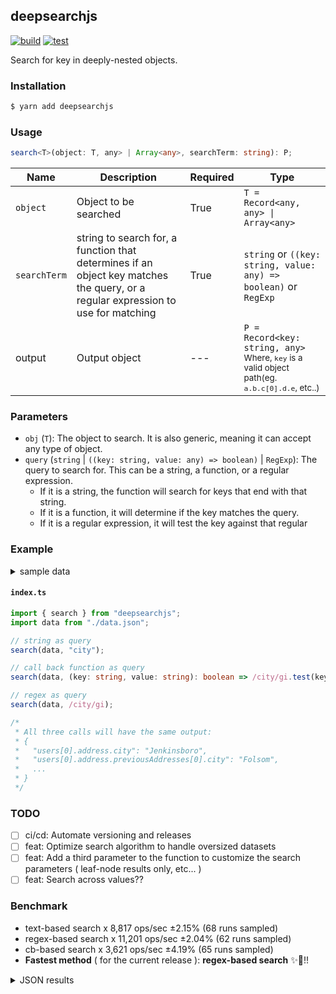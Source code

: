 ## deepsearchjs

[![build](https://github.com/wise-introvert/deepsearchjs/actions/workflows/npm-publish.yml/badge.svg)](https://github.com/wise-introvert/deepsearchjs/workflows/npm-publish.yml)
[![test](https://github.com/wise-introvert/deepsearchjs/actions/workflows/test.yml/badge.svg)](https://github.com/wise-introvert/deepsearchjs/workflows/test.yml)

Search for key in deeply-nested objects.

### Installation

```bash
$ yarn add deepsearchjs
```

### Usage

```ts
search<T>(object: T, any> | Array<any>, searchTerm: string): P;
```

| Name         | Description                                                                                                                      | Required | Type                                                                                                              |
| ------------ | -------------------------------------------------------------------------------------------------------------------------------- | -------- | ----------------------------------------------------------------------------------------------------------------- |
| `object`     | Object to be searched                                                                                                            | True     | `T = Record<any, any> \| Array<any>`                                                                              |
| `searchTerm` | string to search for, a function that determines if an object key matches the query, or a regular expression to use for matching | True     | `string` or `((key: string, value: any) => boolean)` or `RegExp`                                                  |
| output       | Output object                                                                                                                    | ---      | `P = Record<key: string, any>`<br /><small>Where, `key` is a valid object path(eg. `a.b.c[0].d.e`, etc..)</small> |

### Parameters

- `obj` (`T`): The object to search. It is also generic, meaning it can accept any type of object.
- `query` (`string` | `((key: string, value: any) => boolean)` | `RegExp`): The query to search for. This can be a string, a function, or a regular expression.
  - If it is a string, the function will search for keys that end with that string.
  - If it is a function, it will determine if the key matches the query.
  - If it is a regular expression, it will test the key against that regular

### Example

<details>
  <summary>sample data</summary>
  <pre>
{
  "users": [
    {
      "id": 39101,
      "name": "Edwin Reichel",
      "email": "Kirk.Bednar@yahoo.com",
      "address": {
        "street": "1709 Carole Branch",
        "city": "Jenkinsboro",
        "state": "TX",
        "zip": "61317-0976",
        "phoneNumbers": [
          { "type": "work", "number": "232.844.3064 x29733" },
          { "type": "work", "number": "950.846.8118 x9126" }
        ],
        "previousAddresses": [
          {
            "street": "82002 Connelly Dale",
            "city": "Folsom",
            "state": "MS",
            "zip": "20367-6986",
            "yearsLived": 10,
            "phoneNumbers": [{ "type": "work", "number": "1-997-352-5842" }],
            "previousAddresses": [
              {
                "street": "663 Emie Way",
                "city": "Gradyton",
                "state": "OH",
                "zip": "09828-8254",
                "yearsLived": 5
              },
              {
                "street": "1991 Consuelo Roads",
                "city": "Gusbury",
                "state": "KY",
                "zip": "69719",
                "yearsLived": 1
              }
            ]
          }
        ]
      },
      "orders": [
        {
          "id": 15686,
          "date": "Sun Jan 22 2023 15:36:15 GMT-0500 (Eastern Standard Time)",
          "total": 83285,
          "items": [
            {
              "name": "Incredible Metal Shoes",
              "quantity": 1,
              "price": "469.00"
            },
            {
              "name": "Unbranded Concrete Chair",
              "quantity": 6,
              "price": "999.00"
            },
            {
              "name": "Licensed Concrete Sausages",
              "quantity": 9,
              "price": "657.00"
            },
            {
              "name": "Electronic Rubber Ball",
              "quantity": 7,
              "price": "117.00"
            }
          ],
          "shippingAddress": {
            "street": "034 Wiza Forge",
            "city": "Glenniemouth",
            "state": "VT",
            "zip": "60082-4617"
          }
        }
      ]
    },
    {
      "id": 41973,
      "name": "Melanie Upton",
      "email": "Alisha.Boyle@yahoo.com",
      "address": {
        "street": "69147 Bode Junctions",
        "city": "Bakersfield",
        "state": "WA",
        "zip": "83859",
        "phoneNumbers": [
          { "type": "home", "number": "(263) 786-2737 x719" },
          { "type": "home", "number": "1-536-445-2960" }
        ],
        "previousAddresses": [
          {
            "street": "99456 Elliott Corner",
            "city": "Joanneburgh",
            "state": "ME",
            "zip": "41321",
            "yearsLived": 9,
            "phoneNumbers": [
              { "type": "work", "number": "(999) 243-1101" },
              { "type": "work", "number": "353.548.4339 x89335" }
            ],
            "previousAddresses": [
              {
                "street": "591 Thomas Way",
                "city": "New Richmond",
                "state": "OH",
                "zip": "19873",
                "yearsLived": 3
              },
              {
                "street": "215 Shanahan Crescent",
                "city": "South Clarissa",
                "state": "MS",
                "zip": "31746",
                "yearsLived": 2
              }
            ]
          }
        ]
      },
      "orders": [
        {
          "id": 21059,
          "date": "Sun Jan 22 2023 11:09:50 GMT-0500 (Eastern Standard Time)",
          "total": 38281,
          "items": [
            { "name": "Rustic Frozen Shirt", "quantity": 3, "price": "797.00" },
            {
              "name": "Luxurious Fresh Salad",
              "quantity": 3,
              "price": "290.00"
            },
            {
              "name": "Ergonomic Bronze Pizza",
              "quantity": 10,
              "price": "380.00"
            }
          ],
          "shippingAddress": {
            "street": "35692 Miller Locks",
            "city": "Bowie",
            "state": "TN",
            "zip": "40565-6785"
          }
        }
      ]
    }
  ]
}
</pre>
</details>

#### **`index.ts`**

```ts
import { search } from "deepsearchjs";
import data from "./data.json";

// string as query
search(data, "city");

// call back function as query
search(data, (key: string, value: string): boolean => /city/gi.test(key));

// regex as query
search(data, /city/gi);

/*
 * All three calls will have the same output:
 * {
 *   "users[0].address.city": "Jenkinsboro",
 *   "users[0].address.previousAddresses[0].city": "Folsom",
 *   ...
 * }
 */
```

### TODO

- [ ] ci/cd: Automate versioning and releases
- [ ] feat: Optimize search algorithm to handle oversized datasets
- [ ] feat: Add a third parameter to the function to customize the search parameters ( leaf-node results only, etc... )
- [ ] feat: Search across values??

### Benchmark
- text-based search x 8,817 ops/sec ±2.15% (68 runs sampled)
- regex-based search x 11,201 ops/sec ±2.04% (62 runs sampled)
- cb-based search x 3,621 ops/sec ±4.19% (65 runs sampled)
- **Fastest method** ( for the current release ): **regex-based search** :sparkles::tada:!!
<details> <summary>JSON results</summary> <pre>{
  "0": {
    "name": "text-based search",
    "options": {
      "async": false,
      "defer": false,
      "delay": 0.005,
      "initCount": 1,
      "maxTime": 5,
      "minSamples": 5,
      "minTime": 0.05
    },
    "async": false,
    "defer": false,
    "delay": 0.005,
    "initCount": 1,
    "maxTime": 5,
    "minSamples": 5,
    "minTime": 0.05,
    "id": 1,
    "stats": {
      "moe": 0.00000244106107115688,
      "rme": 2.152356503618249,
      "sem": 0.0000012454393220188163,
      "deviation": 0.000010270155749962454,
      "mean": 0.00011341341766818368,
      "sample": [
        0.000146803728,
        0.00011572010606060607,
        0.00011885346808510638,
        0.00011830230673758866,
        0.00011897977482269505,
        0.00011784068262411348,
        0.00011091230673758866,
        0.00011458421099290781,
        0.00012297653191489362,
        0.00012383750177304964,
        0.00009523692021276597,
        0.00010188955673758866,
        0.00008869730673758865,
        0.00008125843981481482,
        0.00011275360802469137,
        0.00011499258950617285,
        0.00011582341975308642,
        0.00011910342901234568,
        0.00011789552932098766,
        0.00011935573148148148,
        0.00011643807716049383,
        0.00011778031635802468,
        0.00011268225462962963,
        0.00011816879629629629,
        0.00011752594907407407,
        0.00011881521604938272,
        0.00011783940277777779,
        0.00012157337808641975,
        0.00011906084259259258,
        0.00010911096759259259,
        0.00010891824074074075,
        0.00010719250462962964,
        0.00011182879320987654,
        0.00012052595061728396,
        0.00012101155709876545,
        0.00012251358179012344,
        0.00012315302314814814,
        0.00011561577777777778,
        0.00011721190895061729,
        0.00008452717746913581,
        0.00011348285185185184,
        0.00011867861419753087,
        0.00012089339197530863,
        0.0001201368225308642,
        0.00011788082716049383,
        0.00011924499228395062,
        0.00012038604012345679,
        0.00012245210648148148,
        0.00011754411265432098,
        0.00011424029166666667,
        0.00012130361419753088,
        0.0000923405262345679,
        0.00010927869753086421,
        0.00010884502932098765,
        0.0001094378364197531,
        0.00010971603240740741,
        0.00010909693055555554,
        0.00010877557407407407,
        0.00010895136419753088,
        0.00010877602006172839,
        0.00010883273919753087,
        0.00010900434413580247,
        0.00010883138117283951,
        0.00010934616820987655,
        0.00010982493981481482,
        0.0001090027962962963,
        0.0000851349737654321,
        0.00012336251851851853
      ],
      "variance": 1.0547609912848684e-10
    },
    "times": {
      "cycle": 0.07349189464898302,
      "elapsed": 5.73,
      "period": 0.00011341341766818368,
      "timeStamp": 1680125365607
    },
    "running": false,
    "count": 648,
    "cycles": 4,
    "hz": 8817.298874862618
  },
  "1": {
    "name": "regex-based search",
    "options": {
      "async": false,
      "defer": false,
      "delay": 0.005,
      "initCount": 1,
      "maxTime": 5,
      "minSamples": 5,
      "minTime": 0.05
    },
    "async": false,
    "defer": false,
    "delay": 0.005,
    "initCount": 1,
    "maxTime": 5,
    "minSamples": 5,
    "minTime": 0.05,
    "id": 2,
    "stats": {
      "moe": 0.0000018237630468553652,
      "rme": 2.042721765476309,
      "sem": 9.304913504364108e-7,
      "deviation": 0.000007326696220036183,
      "mean": 0.00008928103071492518,
      "sample": [
        0.00010688481656804733,
        0.00010174892307692307,
        0.00010219668364030337,
        0.00009354917876489707,
        0.00009346165113759479,
        0.00009200755471289274,
        0.00009858578764897074,
        0.00009119924377031419,
        0.00008316187648970747,
        0.00008352614409534128,
        0.00008275436294691224,
        0.00008452998374864571,
        0.00008534723293607801,
        0.00009527751245937161,
        0.00009301724268689058,
        0.0000990216738894908,
        0.00009707387540628385,
        0.0000958670054171181,
        0.00008628216143011918,
        0.0000836218255687974,
        0.00008291111375947996,
        0.00008224571830985915,
        0.00008674919393282773,
        0.0000934285698808234,
        0.00009914981906825569,
        0.00010451172481040087,
        0.00009149689274106176,
        0.00009555257963163597,
        0.00009262662730227519,
        0.00006575281798483207,
        0.00009970973131094258,
        0.00009413191115926327,
        0.00009616364247020584,
        0.00008442001408450703,
        0.00008231284832069339,
        0.00008209235644637053,
        0.00008727267388949079,
        0.00008222513759479956,
        0.00008289228927410618,
        0.00008270142578548213,
        0.00008345532827735645,
        0.00008770630444203684,
        0.00008959519609967496,
        0.00008974383531960996,
        0.00009025828710725895,
        0.0000880032502708559,
        0.00008558602925243772,
        0.00008313538894907909,
        0.00008188517659804984,
        0.00008838074756229686,
        0.00009403221343445286,
        0.00009832676814734561,
        0.00009536374539544962,
        0.00008869896533044421,
        0.00009251110184182016,
        0.000083015360780065,
        0.00008454997941495125,
        0.00008252108992416035,
        0.00008277315817984832,
        0.00008238436294691223,
        0.00008270254604550378,
        0.00008333324485373781
      ],
      "variance": 5.368047750069248e-11
    },
    "times": {
      "cycle": 0.08240639134987594,
      "elapsed": 5.57,
      "period": 0.00008928103071492518,
      "timeStamp": 1680125371338
    },
    "running": false,
    "count": 923,
    "cycles": 3,
    "hz": 11200.587537939671
  },
  "2": {
    "name": "cb-based search",
    "options": {
      "async": false,
      "defer": false,
      "delay": 0.005,
      "initCount": 1,
      "maxTime": 5,
      "minSamples": 5,
      "minTime": 0.05
    },
    "async": false,
    "defer": false,
    "delay": 0.005,
    "initCount": 1,
    "maxTime": 5,
    "minSamples": 5,
    "minTime": 0.05,
    "id": 3,
    "stats": {
      "moe": 0.000011564930117061431,
      "rme": 4.187226289344706,
      "sem": 0.000005900474549521138,
      "deviation": 0.00004757114665551519,
      "mean": 0.0002761954888010441,
      "sample": [
        0.0002797260611111111,
        0.00028398815,
        0.0002809398333333333,
        0.0002790591666666667,
        0.00028411287222222223,
        0.00028206295,
        0.000285308125,
        0.000269671525,
        0.000287101125,
        0.00029844556000000003,
        0.00028658758,
        0.0002899828066037736,
        0.0002868383537735849,
        0.00028940879716981134,
        0.0002967127169811321,
        0.00018237919855595668,
        0.0001877599891696751,
        0.00018923341516245487,
        0.000209228880866426,
        0.0002788044584837545,
        0.00027827379422382673,
        0.00027663329602888086,
        0.00027426568592057765,
        0.0002802523610108303,
        0.00027461550902527074,
        0.0002759419133574007,
        0.00027409050180505416,
        0.00028292609386281587,
        0.00019734872924187727,
        0.0002045947725631769,
        0.00020263719494584837,
        0.00021100980866425992,
        0.00028059675812274365,
        0.00027767110469314077,
        0.00027417941516245486,
        0.00027984070397111914,
        0.0002877069927797834,
        0.00028306761371841156,
        0.0002865445379061372,
        0.00028764361371841156,
        0.00031500585920577617,
        0.0003895472996389892,
        0.0003826898086642599,
        0.0002946485848375451,
        0.00043763334657039715,
        0.000234804321299639,
        0.00034170996389891695,
        0.0002760850324909747,
        0.00025532186281588447,
        0.00025329747653429606,
        0.00028817528519855596,
        0.000251139678700361,
        0.0002823591010830325,
        0.0002757479927797834,
        0.00028322767148014443,
        0.00029953190974729243,
        0.00028734698916967505,
        0.00040534606498194946,
        0.000182999880866426,
        0.0002478269198717949,
        0.00028990541025641025,
        0.00028514647756410253,
        0.00028308919551282055,
        0.0002902054262820513,
        0.00020272324679487181
      ],
      "variance": 2.263013994120534e-9
    },
    "times": {
      "cycle": 0.08617299250592576,
      "elapsed": 5.44,
      "period": 0.0002761954888010441,
      "timeStamp": 1680125376908
    },
    "running": false,
    "count": 312,
    "cycles": 5,
    "hz": 3620.6239440802183
  },
  "options": {},
  "length": 3,
  "events": {
    "cycle": [
      null
    ],
    "complete": [
      null
    ]
  },
  "running": false
}</pre> </details>
  

